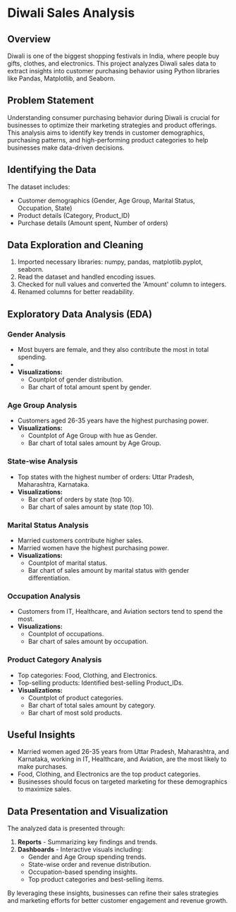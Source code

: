 # Diwali Sales Analysis

## Overview
Diwali is one of the biggest shopping festivals in India, where people buy gifts, clothes, and electronics. This project analyzes Diwali sales data to extract insights into customer purchasing behavior using Python libraries like Pandas, Matplotlib, and Seaborn.

## Problem Statement
Understanding consumer purchasing behavior during Diwali is crucial for businesses to optimize their marketing strategies and product offerings. This analysis aims to identify key trends in customer demographics, purchasing patterns, and high-performing product categories to help businesses make data-driven decisions.

## Identifying the Data
The dataset includes:
- Customer demographics (Gender, Age Group, Marital Status, Occupation, State)
- Product details (Category, Product_ID)
- Purchase details (Amount spent, Number of orders)

## Data Exploration and Cleaning
1. Imported necessary libraries: numpy, pandas, matplotlib.pyplot, seaborn.
2. Read the dataset and handled encoding issues.
3. Checked for null values and converted the 'Amount' column to integers.
4. Renamed columns for better readability.

## Exploratory Data Analysis (EDA)

### Gender Analysis
- Most buyers are female, and they also contribute the most in total spending.
- 
- **Visualizations:**
  - Countplot of gender distribution.
  - Bar chart of total amount spent by gender.

### Age Group Analysis
- Customers aged 26-35 years have the highest purchasing power.
- **Visualizations:**
  - Countplot of Age Group with hue as Gender.
  - Bar chart of total sales amount by Age Group.

### State-wise Analysis
- Top states with the highest number of orders: Uttar Pradesh, Maharashtra, Karnataka.
- **Visualizations:**
  - Bar chart of orders by state (top 10).
  - Bar chart of sales amount by state (top 10).

### Marital Status Analysis
- Married customers contribute higher sales.
- Married women have the highest purchasing power.
- **Visualizations:**
  - Countplot of marital status.
  - Bar chart of sales amount by marital status with gender differentiation.

### Occupation Analysis
- Customers from IT, Healthcare, and Aviation sectors tend to spend the most.
- **Visualizations:**
  - Countplot of occupations.
  - Bar chart of sales amount by occupation.

### Product Category Analysis
- Top categories: Food, Clothing, and Electronics.
- Top-selling products: Identified best-selling Product_IDs.
- **Visualizations:**
  - Countplot of product categories.
  - Bar chart of total sales amount by category.
  - Bar chart of most sold products.

## Useful Insights
- Married women aged 26-35 years from Uttar Pradesh, Maharashtra, and Karnataka, working in IT, Healthcare, and Aviation, are the most likely to make purchases.
- Food, Clothing, and Electronics are the top product categories.
- Businesses should focus on targeted marketing for these demographics to maximize sales.

## Data Presentation and Visualization
The analyzed data is presented through:
1. **Reports** - Summarizing key findings and trends.
2. **Dashboards** - Interactive visuals including:
   - Gender and Age Group spending trends.
   - State-wise order and revenue distribution.
   - Occupation-based spending insights.
   - Top product categories and best-selling items.

By leveraging these insights, businesses can refine their sales strategies and marketing efforts for better customer engagement and revenue growth.

